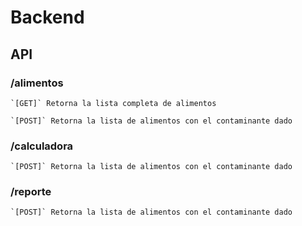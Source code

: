 # Backend

## API
  ### /alimentos
    `[GET]` Retorna la lista completa de alimentos 

    `[POST]` Retorna la lista de alimentos con el contaminante dado

  ### /calculadora
    `[POST]` Retorna la lista de alimentos con el contaminante dado

  ### /reporte
    `[POST]` Retorna la lista de alimentos con el contaminante dado


